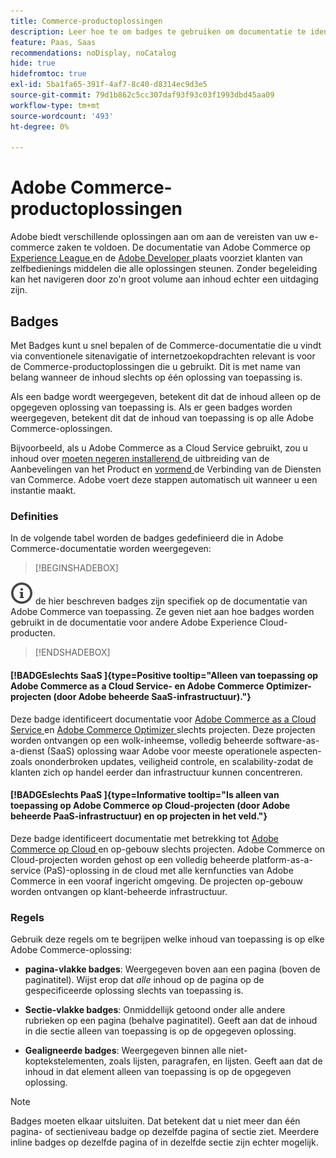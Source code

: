 ```yaml
---
title: Commerce-productoplossingen
description: Leer hoe te om badges te gebruiken om documentatie te identificeren die op verschillende oplossingen van Adobe Commerce (SaaS, PaaS, op-gebouw) van toepassing is.
feature: Paas, Saas
recommendations: noDisplay, noCatalog
hide: true
hidefromtoc: true
exl-id: 5ba1fa65-391f-4af7-8c40-d8314ec9d3e5
source-git-commit: 79d1b862c5cc307daf93f93c03f1993dbd45aa09
workflow-type: tm+mt
source-wordcount: '493'
ht-degree: 0%

---
```


# Adobe Commerce-productoplossingen

Adobe biedt verschillende oplossingen aan om aan de vereisten van uw e-commerce zaken te voldoen. De documentatie van Adobe Commerce op [ Experience League ](https://experienceleague.adobe.com/nl/docs/commerce) en de [ Adobe Developer ](https://developer.adobe.com/commerce/docs/) plaats voorziet klanten van zelfbedienings middelen die alle oplossingen steunen. Zonder begeleiding kan het navigeren door zo&#39;n groot volume aan inhoud echter een uitdaging zijn.

## Badges

Met Badges kunt u snel bepalen of de Commerce-documentatie die u vindt via conventionele sitenavigatie of internetzoekopdrachten relevant is voor de Commerce-productoplossingen die u gebruikt. Dit is met name van belang wanneer de inhoud slechts op één oplossing van toepassing is.

Als een badge wordt weergegeven, betekent dit dat de inhoud alleen op de opgegeven oplossing van toepassing is. Als er geen badges worden weergegeven, betekent dit dat de inhoud van toepassing is op alle Adobe Commerce-oplossingen.

Bijvoorbeeld, als u Adobe Commerce as a Cloud Service gebruikt, zou u inhoud over [ moeten negeren installerend ](../product-recommendations/install-configure.md#install-product-recommendations) de uitbreiding van de Aanbevelingen van het Product en [ vormend ](../product-recommendations/install-configure.md#configure-product-recommendations) de Verbinding van de Diensten van Commerce. Adobe voert deze stappen automatisch uit wanneer u een instantie maakt.

### Definities

In de volgende tabel worden de badges gedefinieerd die in Adobe Commerce-documentatie worden weergegeven:

>[!BEGINSHADEBOX]

![ info ](../cloud-service/assets/Smock_InfoOutline_18_N.svg) de hier beschreven badges zijn specifiek op de documentatie van Adobe Commerce van toepassing. Ze geven niet aan hoe badges worden gebruikt in de documentatie voor andere Adobe Experience Cloud-producten.

>[!ENDSHADEBOX]

#### [!BADGE &#x200B; slechts SaaS &#x200B;]{type=Positive tooltip="Alleen van toepassing op Adobe Commerce as a Cloud Service- en Adobe Commerce Optimizer-projecten (door Adobe beheerde SaaS-infrastructuur)."}

Deze badge identificeert documentatie voor [ Adobe Commerce as a Cloud Service ](../cloud-service/overview.md) en [ Adobe Commerce Optimizer ](../optimizer/overview.md) slechts projecten. Deze projecten worden ontvangen op een wolk-inheemse, volledig beheerde software-as-a-dienst (SaaS) oplossing waar Adobe voor meeste operationele aspecten-zoals ononderbroken updates, veiligheid controle, en scalability-zodat de klanten zich op handel eerder dan infrastructuur kunnen concentreren.

#### [!BADGE &#x200B; slechts PaaS &#x200B;]{type=Informative tooltip="Is alleen van toepassing op Adobe Commerce op Cloud-projecten (door Adobe beheerde PaaS-infrastructuur) en op projecten in het veld."}

Deze badge identificeert documentatie met betrekking tot [ Adobe Commerce op Cloud ](https://experienceleague.adobe.com/nl/docs/commerce-on-cloud/user-guide/overview) en op-gebouw slechts projecten. Adobe Commerce on Cloud-projecten worden gehost op een volledig beheerde platform-as-a-service (PaS)-oplossing in de cloud met alle kernfuncties van Adobe Commerce in een vooraf ingericht omgeving. De projecten op-gebouw worden ontvangen op klant-beheerde infrastructuur.

### Regels

Gebruik deze regels om te begrijpen welke inhoud van toepassing is op elke Adobe Commerce-oplossing:

- **pagina-vlakke badges**: Weergegeven boven aan een pagina (boven de paginatitel). Wijst erop dat _alle_ inhoud op de pagina op de gespecificeerde oplossing slechts van toepassing is.

- **Sectie-vlakke badges**: Onmiddellijk getoond onder alle andere rubrieken op een pagina (behalve paginatitel). Geeft aan dat de inhoud in die sectie alleen van toepassing is op de opgegeven oplossing.

- **Gealigneerde badges**: Weergegeven binnen alle niet-koptekstelementen, zoals lijsten, paragrafen, en lijsten. Geeft aan dat de inhoud in dat element alleen van toepassing is op de opgegeven oplossing.

>[!NOTE]
>
>Badges moeten elkaar uitsluiten. Dat betekent dat u niet meer dan één pagina- of sectieniveau badge op dezelfde pagina of sectie ziet. Meerdere inline badges op dezelfde pagina of in dezelfde sectie zijn echter mogelijk.
